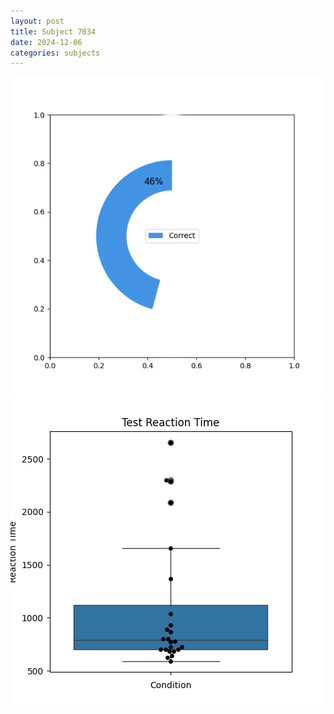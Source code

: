 ```yaml
---
layout: post
title: Subject 7034
date: 2024-12-06
categories: subjects
---
```


![](data/7034/run-4/7034_FN_acc_test.png)
![](data/7034/run-4/7034_FN_rt.png)
